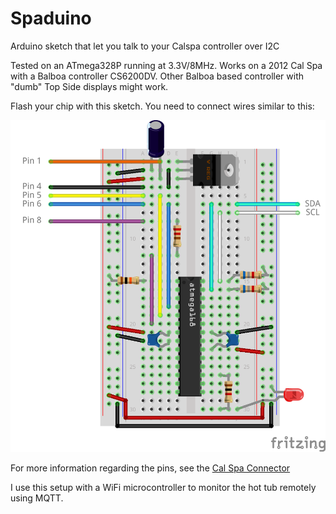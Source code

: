 # Spaduino
Arduino sketch that let you talk to your Calspa controller over I2C

Tested on an ATmega328P running at 3.3V/8MHz. Works on a 2012 Cal Spa with a Balboa controller CS6200DV. Other Balboa based controller with "dumb" Top Side displays might work.

Flash your chip with this sketch. You need to connect wires similar to this:

![Breadboard for Spaduino](fritzing/Spaduino_bb.png)

For more information regarding the pins, see the [Cal Spa Connector](http://www.olivierhill.ca/archives/74-Cal-Spa-Connector.html)

I use this setup with a WiFi microcontroller to monitor the hot tub remotely using MQTT.
